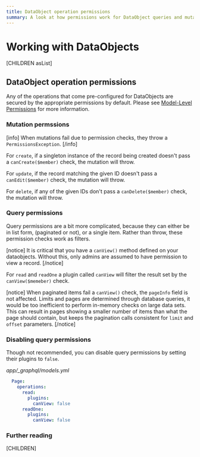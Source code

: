 ```yaml
---
title: DataObject operation permissions
summary: A look at how permissions work for DataObject queries and mutations
---
```


# Working with DataObjects

[CHILDREN asList]

## DataObject operation permissions

Any of the operations that come pre-configured for DataObjects are secured by the appropriate permissions
by default.
Please see [Model-Level Permissions](/model/permissions/#model-level-permissions) for more information.

### Mutation permssions

[info]
When mutations fail due to permission checks, they throw a `PermissionsException`.
[/info]

For `create`, if a singleton instance of the record being created doesn't pass a `canCreate($member)` check,
the mutation will throw.

For `update`, if the record matching the given ID doesn't pass a `canEdit($member)` check, the mutation will
throw.

For `delete`, if any of the given IDs don't pass a `canDelete($member)` check, the mutation will throw.

### Query permissions

Query permissions are a bit more complicated, because they can either be in list form, (paginated or not),
or a single item. Rather than throw, these permission checks work as filters.

[notice]
It is critical that you have a `canView()` method defined on your dataobjects. Without this, only admins are
assumed to have permission to view a record.
[/notice]


For `read` and `readOne` a plugin called `canView` will filter the result set by the `canView($memeber)` check.

[notice]
When paginated items fail a `canView()` check, the `pageInfo` field is not affected.
Limits and pages are determined through database queries,
it would be too inefficient to perform in-memory checks on large data sets. 
This can result in pages
showing a smaller number of items than what the page should contain, but keeps the pagination calls consistent
for `limit` and `offset` parameters.
[/notice]

### Disabling query permissions

Though not recommended, you can disable query permissions by setting their plugins to `false`.

*app/_graphql/models.yml*
```yaml
  Page:
    operations:
      read:
        plugins:
          canView: false
      readOne:
        plugins:
          canView: false
```

### Further reading

[CHILDREN]
